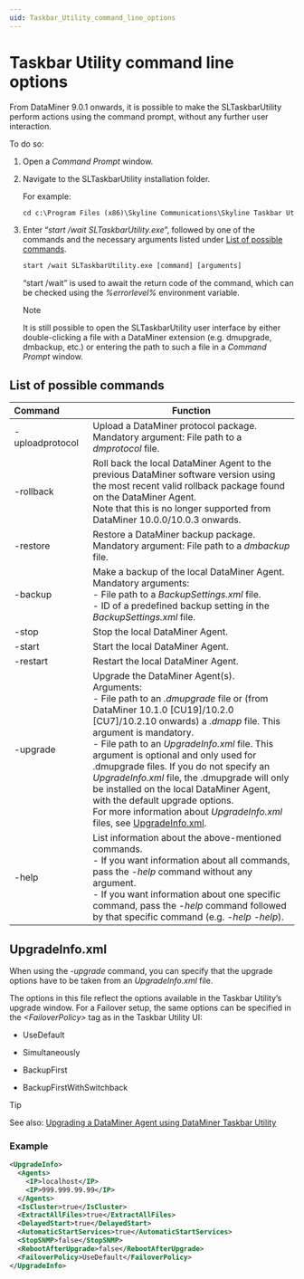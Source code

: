 ```yaml
---
uid: Taskbar_Utility_command_line_options
---
```


# Taskbar Utility command line options

From DataMiner 9.0.1 onwards, it is possible to make the SLTaskbarUtility perform actions using the command prompt, without any further user interaction.

To do so:

1. Open a *Command Prompt* window.

1. Navigate to the SLTaskbarUtility installation folder.

   For example:

   ```txt
   cd c:\Program Files (x86)\Skyline Communications\Skyline Taskbar Utility
   ```

1. Enter “*start /wait SLTaskbarUtility.exe*”, followed by one of the commands and the necessary arguments listed under [List of possible commands](#list-of-possible-commands).

   ```txt
   start /wait SLTaskbarUtility.exe [command] [arguments]
    ```

   “start /wait” is used to await the return code of the command, which can be checked using the *%errorlevel%* environment variable.

   > [!NOTE]
   > It is still possible to open the SLTaskbarUtility user interface by either double-clicking a file with a DataMiner extension (e.g. dmupgrade, dmbackup, etc.) or entering the path to such a file in a *Command Prompt* window.

## List of possible commands

| Command&nbsp;&nbsp;&nbsp;&nbsp;&nbsp;&nbsp;&nbsp;&nbsp;&nbsp;&nbsp; | Function |
|--|--|
| -uploadprotocol | Upload a DataMiner protocol package.<br> Mandatory argument: File path to a *dmprotocol* file. |
| -rollback | Roll back the local DataMiner Agent to the previous DataMiner software version using the most recent valid rollback package found on the DataMiner Agent.<br> Note that this is no longer supported from DataMiner 10.0.0/10.0.3 onwards. |
| -restore | Restore a DataMiner backup package.<br> Mandatory argument: File path to a *dmbackup* file. |
| -backup | Make a backup of the local DataMiner Agent.<br> Mandatory arguments:<br> -  File path to a *BackupSettings.xml* file.<br> -  ID of a predefined backup setting in the *BackupSettings.xml* file. |
| -stop | Stop the local DataMiner Agent. |
| -start | Start the local DataMiner Agent. |
| -restart | Restart the local DataMiner Agent. |
| -upgrade | Upgrade the DataMiner Agent(s).<br> Arguments:<br> -  File path to an *.dmupgrade* file or (from DataMiner 10.1.0 [CU19]/10.2.0 [CU7]/10.2.10 onwards) a *.dmapp* file. This argument is mandatory.<br> -  File path to an *UpgradeInfo.xml* file. This argument is optional and only used for .dmupgrade files. If you do not specify an *UpgradeInfo.xml* file, the .dmupgrade will only be installed on the local DataMiner Agent, with the default upgrade options.<br> For more information about *UpgradeInfo.xml* files, see [UpgradeInfo.xml](#upgradeinfoxml). |
| -help | List information about the above-mentioned commands.<br> -  If you want information about all commands, pass the *-help* command without any argument.<br> -  If you want information about one specific command, pass the *-help* command followed by that specific command (e.g. *-help -help*). |

## UpgradeInfo.xml

When using the *-upgrade* command, you can specify that the upgrade options have to be taken from an *UpgradeInfo.xml* file.

The options in this file reflect the options available in the Taskbar Utility’s upgrade window. For a Failover setup, the same options can be specified in the *\<FailoverPolicy>* tag as in the Taskbar Utility UI:

- UseDefault

- Simultaneously

- BackupFirst

- BackupFirstWithSwitchback

> [!TIP]
> See also: [Upgrading a DataMiner Agent using DataMiner Taskbar Utility](xref:Upgrading_a_DataMiner_Agent_using_DataMiner_Taskbar_Utility)

### Example

```xml
<UpgradeInfo>
  <Agents>
    <IP>localhost</IP>
    <IP>999.999.99.99</IP>
  </Agents>
  <IsCluster>true</IsCluster>
  <ExtractAllFiles>true</ExtractAllFiles>
  <DelayedStart>true</DelayedStart>
  <AutomaticStartServices>true</AutomaticStartServices>
  <StopSNMP>false</StopSNMP>
  <RebootAfterUpgrade>false</RebootAfterUpgrade>
  <FailoverPolicy>UseDefault</FailoverPolicy>
</UpgradeInfo>
```
